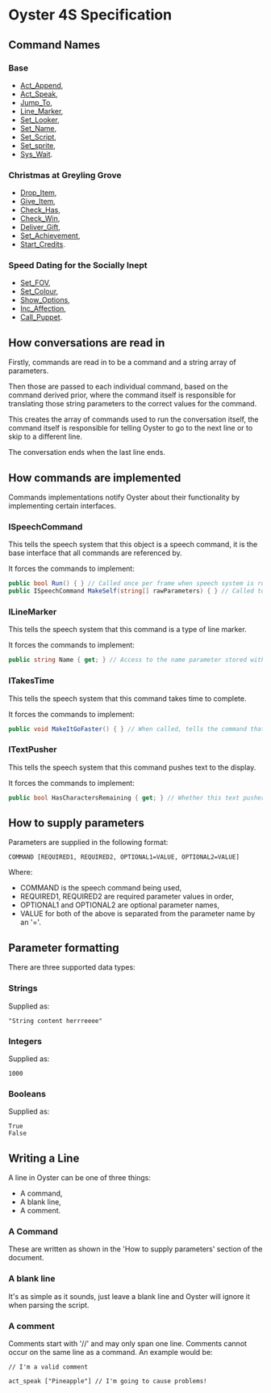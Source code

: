 # Oyster 4S Specification

## Command Names

### Base

- [Act_Append](commands/Act_Append.md),
- [Act_Speak](commands/Act_Speak.md),
- [Jump_To](commands/Jump_To.md),
- [Line_Marker](commands/Line_Marker.md),
- [Set_Looker](commands/Set_Looker.md),
- [Set_Name](commands/Set_Name.md),
- [Set_Script](commands/Set_Script.md),
- [Set_sprite](commands/Set_sprite.md),
- [Sys_Wait](commands/Sys_Wait.md).

### Christmas at Greyling Grove

- [Drop_Item](commands/Drop_Item.md),
- [Give_Item](commands/Give_Item.md),
- [Check_Has](commands/Check_Has.md),
- [Check_Win](commands/Check_Win.md),
- [Deliver_Gift](commands/Deliver_Gift.md),
- [Set_Achievement](commands/Set_Achievement.md),
- [Start_Credits](commands/Start_Credits.md).

### Speed Dating for the Socially Inept

- [Set_FOV](commands/Set_FOV.md),
- [Set_Colour](commands/Set_Colour.md),
- [Show_Options](commands/Show_Options.md),
- [Inc_Affection](commands/Inc_Affection.md),
- [Call_Puppet](commands/Call_Puppet.md).

## How conversations are read in

Firstly, commands are read in to be a command and a string array of parameters.

Then those are passed to each individual command, based on the command derived prior, where the command itself is responsible for translating those string parameters to the correct values for the command.

This creates the array of commands used to run the conversation itself, the command itself is responsible for telling Oyster to go to the next line or to skip to a different line.

The conversation ends when the last line ends.

## How commands are implemented

Commands implementations notify Oyster about their functionality by implementing certain interfaces.

### ISpeechCommand

This tells the speech system that this object is a speech command, it is the base interface that all commands are referenced by.

It forces the commands to implement:
```cs
public bool Run() { } // Called once per frame when speech system is running.
public ISpeechCommand MakeSelf(string[] rawParameters) { } // Called to make an instance of the relevant command.
```

### ILineMarker

This tells the speech system that this command is a type of line marker.

It forces the commands to implement:
```cs
public string Name { get; } // Access to the name parameter stored within Line_Marker.
```

### ITakesTime

This tells the speech system that this command takes time to complete.

It forces the commands to implement:
```cs
public void MakeItGoFaster() { } // When called, tells the command that we want it to go faster (given the command's parameters, it may just ignore this).
```

### ITextPusher

This tells the speech system that this command pushes text to the display.

It forces the commands to implement:
```cs
public bool HasCharactersRemaining { get; } // Whether this text pusher has finished pushing characters (Used to know when to display a 'click to continue' icon).
```
## How to supply parameters

Parameters are supplied in the following format:
```OScript
COMMAND [REQUIRED1, REQUIRED2, OPTIONAL1=VALUE, OPTIONAL2=VALUE]
```
Where:
- COMMAND is the speech command being used,
- REQUIRED1, REQUIRED2 are required parameter values in order,
- OPTIONAL1 and OPTIONAL2 are optional parameter names,
- VALUE for both of the above is separated from the parameter name by an '='.

## Parameter formatting

There are three supported data types:

### Strings

Supplied as:
```
"String content herrreeee"
```

### Integers

Supplied as:
```
1000
```

### Booleans

Supplied as:
```
True
False
```

## Writing a Line

A line in Oyster can be one of three things:

- A command,
- A blank line,
- A comment.

### A Command

These are written as shown in the 'How to supply parameters' section of the document.

### A blank line

It's as simple as it sounds, just leave a blank line and Oyster will ignore it when parsing the script.

### A comment

Comments start with '//' and may only span one line.
Comments cannot occur on the same line as a command.
An example would be:
```OScript
// I'm a valid comment

act_speak ["Pineapple"] // I'm going to cause problems!
```